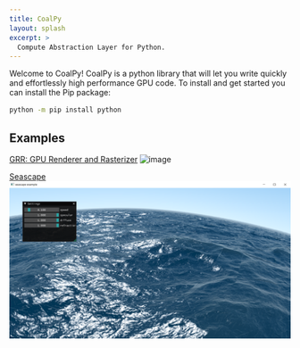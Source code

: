 ```yaml
---
title: CoalPy
layout: splash 
excerpt: >
  Compute Abstraction Layer for Python.
---
```


Welcome to CoalPy! CoalPy is a python library that will let you write quickly and effortlessly high performance GPU code.
To install and get started you can install the Pip package:

```bash
python -m pip install python
```

## Examples

[GRR: GPU Renderer and Rasterizer](https://github.com/kecho/grr)
![image](https://github.com/kecho/grr/blob/master/docs/images/grr_main.png?raw=true)

[Seascape](https://github.com/kecho/coalpy/blob/master/Source/scripts/coalpy/examples/)
![image](images/seascape.png?raw=true "Seascape shadertoy by Alexander Alekseev aka TDM - 2014.")



